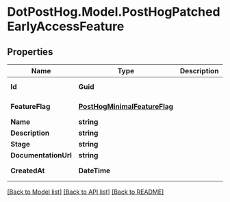 # DotPostHog.Model.PostHogPatchedEarlyAccessFeature

## Properties

Name | Type | Description | Notes
------------ | ------------- | ------------- | -------------
**Id** | **Guid** |  | [optional] [readonly] 
**FeatureFlag** | [**PostHogMinimalFeatureFlag**](PostHogMinimalFeatureFlag.md) |  | [optional] [readonly] 
**Name** | **string** |  | [optional] 
**Description** | **string** |  | [optional] 
**Stage** | **string** |  | [optional] 
**DocumentationUrl** | **string** |  | [optional] 
**CreatedAt** | **DateTime** |  | [optional] [readonly] 

[[Back to Model list]](../README.md#documentation-for-models) [[Back to API list]](../README.md#documentation-for-api-endpoints) [[Back to README]](../README.md)


